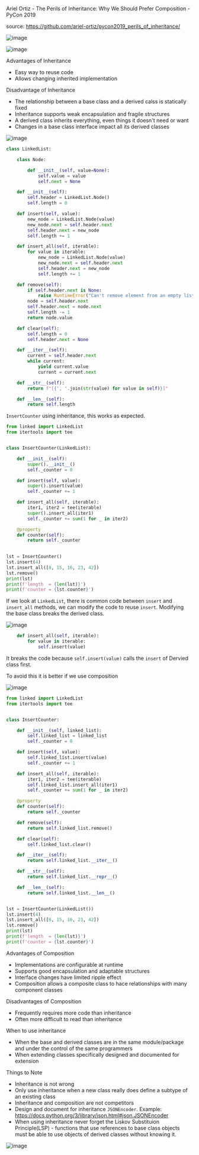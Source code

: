 Ariel Ortiz - The Perils of Inheritance: Why We Should Prefer Composition - PyCon 2019

source: https://github.com/ariel-ortiz/pycon2019_perils_of_inheritance/

![image](https://user-images.githubusercontent.com/19663316/140602276-85f33608-d8a8-4b29-b00b-270e4473f91e.png)

![image](https://user-images.githubusercontent.com/19663316/140602282-2f2068b4-567a-416b-bb27-0c28bbe2f9b6.png)

Advantages of Inheritance
* Easy way to reuse code
* Allows changing inherited implementation

Disadvantage of Inheritance
* The relationship between a base class and a derived calss is statically fixed
* Inheritance supports weak encapsulation and fragile structures
* A derived class inherits everything, even things it doesn't need or want
* Changes in a base class interface impact all its derived classes

![image](https://user-images.githubusercontent.com/19663316/140602572-1550481a-52da-4d56-9d71-691be7ae61d9.png)

```python
class LinkedList:

    class Node:

        def __init__(self, value=None):
            self.value = value
            self.next = None

    def __init__(self):
        self.header = LinkedList.Node()
        self.length = 0

    def insert(self, value):
        new_node = LinkedList.Node(value)
        new_node.next = self.header.next
        self.header.next = new_node
        self.length += 1

    def insert_all(self, iterable):
        for value in iterable:
            new_node = LinkedList.Node(value)
            new_node.next = self.header.next
            self.header.next = new_node
            self.length += 1

    def remove(self):
        if self.header.next is None:
            raise RuntimeError("Can't remove element from an empty list.")
        node = self.header.next
        self.header.next = node.next
        self.length -= 1
        return node.value

    def clear(self):
        self.length = 0
        self.header.next = None

    def __iter__(self):
        current = self.header.next
        while current:
            yield current.value
            current = current.next

    def __str__(self):
        return f"[{', '.join(str(value) for value in self)}]"

    def __len__(self):
        return self.length
```

`InsertCounter` using inheritance, this works as expected.

```python
from linked import LinkedList
from itertools import tee


class InsertCounter(LinkedList):

    def __init__(self):
        super().__init__()
        self._counter = 0

    def insert(self, value):
        super().insert(value)
        self._counter += 1

    def insert_all(self, iterable):
        iter1, iter2 = tee(iterable)
        super().insert_all(iter1)
        self._counter += sum(1 for _ in iter2)

    @property
    def counter(self):
        return self._counter
	

lst = InsertCounter()
lst.insert(4)
lst.insert_all([8, 15, 16, 23, 42])
lst.remove()
print(lst)
print(f'length  = {len(lst)}')
print(f'counter = {lst.counter}')
```


If we look at `LinkedList`, there is common code between `insert` and `insert_all` methods, we can modify the code to reuse `insert`. Modifying the base class breaks the derived class.

![image](https://user-images.githubusercontent.com/19663316/140602427-30bee154-c143-442d-bd19-8befd97ea104.png)

```python
    def insert_all(self, iterable):
        for value in iterable:
            self.insert(value)
```

It breaks the code because `self.insert(value)` calls the `insert` of Dervied class first.


To avoid this it is better if we use composition

![image](https://user-images.githubusercontent.com/19663316/140602589-3c853369-b566-4a04-aeef-890c9054a5cc.png)


```python
from linked import LinkedList
from itertools import tee


class InsertCounter:

    def __init__(self, linked_list):
        self.linked_list = linked_list
        self._counter = 0

    def insert(self, value):
        self.linked_list.insert(value)
        self._counter += 1

    def insert_all(self, iterable):
        iter1, iter2 = tee(iterable)
        self.linked_list.insert_all(iter1)
        self._counter += sum(1 for _ in iter2)

    @property
    def counter(self):
        return self._counter

    def remove(self):
        return self.linked_list.remove()

    def clear(self):
        self.linked_list.clear()

    def __iter__(self):
        return self.linked_list.__iter__()

    def __str__(self):
        return self.linked_list.__repr__()

    def __len__(self):
        return self.linked_list.__len__()


lst = InsertCounter(LinkedList())
lst.insert(4)
lst.insert_all([8, 15, 16, 23, 42])
lst.remove()
print(lst)
print(f'length  = {len(lst)}')
print(f'counter = {lst.counter}')
```

Advantages of Composition
* Implementations are configurable at runtime
* Supports good encapsulation and adaptable structures
* Interface changes have limited ripple effect
* Composition allows a composite class to hace relationships with many component classes

Disadvantages of Composition
* Frequently requires more code than inheritance
* Often more difficult to read than inheritance


When to use inheritance
* When the base and derived classes are in the same module/package and under the control of the same programmers
* When extending classes specifically designed and documented for extension


Things to Note
* Inheritance is not wrong
* Only use inheritance when a new class really does define a subtype of an existing class
* Inheritance and composition are not competitors
* Design and document for inheritance `JSONEncoder`. Example: https://docs.python.org/3/library/json.html#json.JSONEncoder
* When using inheritance never forget the Liskov Substituion Principle(LSP) - functions that use references to base class objects must be able to use objects of derived classes without knowing it.

![image](https://user-images.githubusercontent.com/19663316/140602782-0e007bfc-0924-432d-ade9-9ac010e38209.png)
